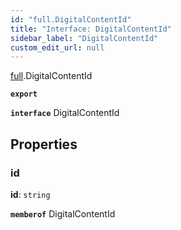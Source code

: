 ```yaml
---
id: "full.DigitalContentId"
title: "Interface: DigitalContentId"
sidebar_label: "DigitalContentId"
custom_edit_url: null
---
```


[full](../namespaces/full.md).DigitalContentId

**`export`**

**`interface`** DigitalContentId

## Properties

### id

 **id**: `string`

**`memberof`** DigitalContentId
